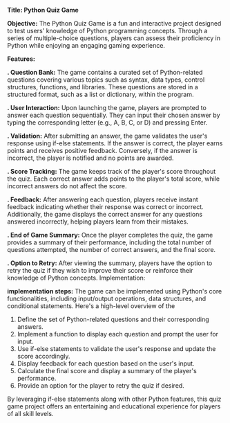 **Title: Python Quiz Game**

**Objective:**
The Python Quiz Game is a fun and interactive project designed to test users' knowledge of Python programming concepts. Through a series of multiple-choice questions, players can assess their proficiency in Python while enjoying an engaging gaming experience.

**Features:**

**. Question Bank:** The game contains a curated set of Python-related questions covering various topics such as syntax, data types, control structures, functions, and libraries. 
These questions are stored in a structured format, such as a list or dictionary, within the program.

**. User Interaction:** Upon launching the game, players are prompted to answer each question sequentially. They can input their chosen answer by typing the corresponding letter
(e.g., A, B, C, or D) and pressing Enter.

**. Validation:** After submitting an answer, the game validates the user's response using if-else statements. If the answer is correct, the player earns points and receives positive feedback. Conversely, if the answer is incorrect, the player is notified and no points are awarded.

**. Score Tracking:** The game keeps track of the player's score throughout the quiz. Each correct answer adds points to the player's total score, while incorrect answers do not affect the
score.

**. Feedback:** After answering each question, players receive instant feedback indicating whether their response was correct or incorrect. Additionally, the game displays the correct answer
for any questions answered incorrectly, helping players learn from their mistakes.

**. End of Game Summary:** Once the player completes the quiz, the game provides a summary of their performance, including the total number of questions attempted, the number of correct
answers, and the final score.

**. Option to Retry:** After viewing the summary, players have the option to retry the quiz if they wish to improve their score or reinforce their knowledge of Python concepts.
Implementation:


**implementation steps:**
The game can be implemented using Python's core functionalities, including input/output operations, data structures, and conditional statements. Here's a high-level overview of the 

1) Define the set of Python-related questions and their corresponding answers.
2) Implement a function to display each question and prompt the user for input.
3) Use if-else statements to validate the user's response and update the score accordingly.
4) Display feedback for each question based on the user's input.
5) Calculate the final score and display a summary of the player's performance.
6) Provide an option for the player to retry the quiz if desired.

By leveraging if-else statements along with other Python features, this quiz game project offers an entertaining and educational experience for players of all skill levels.



